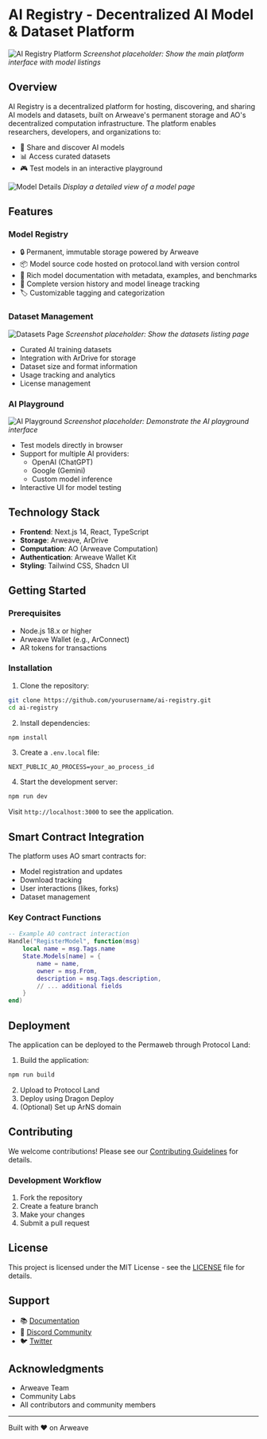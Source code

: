 # AI Registry - Decentralized AI Model & Dataset Platform

![AI Registry Platform](/public/screenshot1.png)
_Screenshot placeholder: Show the main platform interface with model listings_

## Overview

AI Registry is a decentralized platform for hosting, discovering, and sharing AI models and datasets, built on Arweave's permanent storage and AO's decentralized computation infrastructure. The platform enables researchers, developers, and organizations to:

- 🤖 Share and discover AI models
- 📊 Access curated datasets
- 🎮 Test models in an interactive playground

![Model Details](/public/screenshot2.png)
_Display a detailed view of a model page_

## Features

### Model Registry

- 🔒 Permanent, immutable storage powered by Arweave
- 📦 Model source code hosted on protocol.land with version control
- 📝 Rich model documentation with metadata, examples, and benchmarks
- 🔄 Complete version history and model lineage tracking
- 🏷️ Customizable tagging and categorization

### Dataset Management

![Datasets Page](/public/screenshot3.png)
_Screenshot placeholder: Show the datasets listing page_

- Curated AI training datasets
- Integration with ArDrive for storage
- Dataset size and format information
- Usage tracking and analytics
- License management

### AI Playground

![AI Playground](/public/screenshot4.png)
_Screenshot placeholder: Demonstrate the AI playground interface_

- Test models directly in browser
- Support for multiple AI providers:
  - OpenAI (ChatGPT)
  - Google (Gemini)
  - Custom model inference
- Interactive UI for model testing

## Technology Stack

- **Frontend**: Next.js 14, React, TypeScript
- **Storage**: Arweave, ArDrive
- **Computation**: AO (Arweave Computation)
- **Authentication**: Arweave Wallet Kit
- **Styling**: Tailwind CSS, Shadcn UI

## Getting Started

### Prerequisites

- Node.js 18.x or higher
- Arweave Wallet (e.g., ArConnect)
- AR tokens for transactions

### Installation

1. Clone the repository:

```bash
git clone https://github.com/yourusername/ai-registry.git
cd ai-registry
```

2. Install dependencies:

```bash
npm install
```

3. Create a `.env.local` file:

```env
NEXT_PUBLIC_AO_PROCESS=your_ao_process_id
```

4. Start the development server:

```bash
npm run dev
```

Visit `http://localhost:3000` to see the application.

## Smart Contract Integration

The platform uses AO smart contracts for:

- Model registration and updates
- Download tracking
- User interactions (likes, forks)
- Dataset management

### Key Contract Functions

```lua
-- Example AO contract interaction
Handle("RegisterModel", function(msg)
    local name = msg.Tags.name
    State.Models[name] = {
        name = name,
        owner = msg.From,
        description = msg.Tags.description,
        // ... additional fields
    }
end)
```

## Deployment

The application can be deployed to the Permaweb through Protocol Land:

1. Build the application:

```bash
npm run build
```

2. Upload to Protocol Land
3. Deploy using Dragon Deploy
4. (Optional) Set up ArNS domain

## Contributing

We welcome contributions! Please see our [Contributing Guidelines](CONTRIBUTING.md) for details.

### Development Workflow

1. Fork the repository
2. Create a feature branch
3. Make your changes
4. Submit a pull request

## License

This project is licensed under the MIT License - see the [LICENSE](LICENSE) file for details.

## Support

- 📚 [Documentation](https://docs.airegistry.arweave.net)
- 💬 [Discord Community](https://discord.gg/airegistry)
- 🐦 [Twitter](https://twitter.com/airegistry)

## Acknowledgments

- Arweave Team
- Community Labs
- All contributors and community members

---

Built with ❤️ on Arweave
